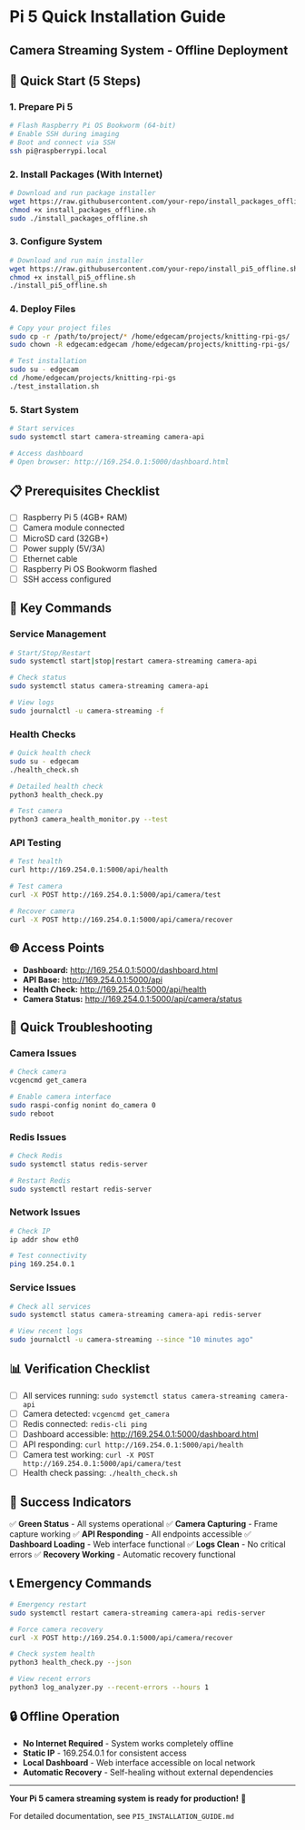 # Pi 5 Quick Installation Guide
## Camera Streaming System - Offline Deployment

## 🚀 **Quick Start (5 Steps)**

### **1. Prepare Pi 5**
```bash
# Flash Raspberry Pi OS Bookworm (64-bit)
# Enable SSH during imaging
# Boot and connect via SSH
ssh pi@raspberrypi.local
```

### **2. Install Packages (With Internet)**
```bash
# Download and run package installer
wget https://raw.githubusercontent.com/your-repo/install_packages_offline.sh
chmod +x install_packages_offline.sh
sudo ./install_packages_offline.sh
```

### **3. Configure System**
```bash
# Download and run main installer
wget https://raw.githubusercontent.com/your-repo/install_pi5_offline.sh
chmod +x install_pi5_offline.sh
./install_pi5_offline.sh
```

### **4. Deploy Files**
```bash
# Copy your project files
sudo cp -r /path/to/project/* /home/edgecam/projects/knitting-rpi-gs/
sudo chown -R edgecam:edgecam /home/edgecam/projects/knitting-rpi-gs/

# Test installation
sudo su - edgecam
cd /home/edgecam/projects/knitting-rpi-gs
./test_installation.sh
```

### **5. Start System**
```bash
# Start services
sudo systemctl start camera-streaming camera-api

# Access dashboard
# Open browser: http://169.254.0.1:5000/dashboard.html
```

## 📋 **Prerequisites Checklist**

- [ ] Raspberry Pi 5 (4GB+ RAM)
- [ ] Camera module connected
- [ ] MicroSD card (32GB+)
- [ ] Power supply (5V/3A)
- [ ] Ethernet cable
- [ ] Raspberry Pi OS Bookworm flashed
- [ ] SSH access configured

## 🔧 **Key Commands**

### **Service Management**
```bash
# Start/Stop/Restart
sudo systemctl start|stop|restart camera-streaming camera-api

# Check status
sudo systemctl status camera-streaming camera-api

# View logs
sudo journalctl -u camera-streaming -f
```

### **Health Checks**
```bash
# Quick health check
sudo su - edgecam
./health_check.sh

# Detailed health check
python3 health_check.py

# Test camera
python3 camera_health_monitor.py --test
```

### **API Testing**
```bash
# Test health
curl http://169.254.0.1:5000/api/health

# Test camera
curl -X POST http://169.254.0.1:5000/api/camera/test

# Recover camera
curl -X POST http://169.254.0.1:5000/api/camera/recover
```

## 🌐 **Access Points**

- **Dashboard:** http://169.254.0.1:5000/dashboard.html
- **API Base:** http://169.254.0.1:5000/api
- **Health Check:** http://169.254.0.1:5000/api/health
- **Camera Status:** http://169.254.0.1:5000/api/camera/status

## 🚨 **Quick Troubleshooting**

### **Camera Issues**
```bash
# Check camera
vcgencmd get_camera

# Enable camera interface
sudo raspi-config nonint do_camera 0
sudo reboot
```

### **Redis Issues**
```bash
# Check Redis
sudo systemctl status redis-server

# Restart Redis
sudo systemctl restart redis-server
```

### **Network Issues**
```bash
# Check IP
ip addr show eth0

# Test connectivity
ping 169.254.0.1
```

### **Service Issues**
```bash
# Check all services
sudo systemctl status camera-streaming camera-api redis-server

# View recent logs
sudo journalctl -u camera-streaming --since "10 minutes ago"
```

## 📊 **Verification Checklist**

- [ ] All services running: `sudo systemctl status camera-streaming camera-api`
- [ ] Camera detected: `vcgencmd get_camera`
- [ ] Redis connected: `redis-cli ping`
- [ ] Dashboard accessible: http://169.254.0.1:5000/dashboard.html
- [ ] API responding: `curl http://169.254.0.1:5000/api/health`
- [ ] Camera test working: `curl -X POST http://169.254.0.1:5000/api/camera/test`
- [ ] Health check passing: `./health_check.sh`

## 🎯 **Success Indicators**

✅ **Green Status** - All systems operational
✅ **Camera Capturing** - Frame capture working
✅ **API Responding** - All endpoints accessible
✅ **Dashboard Loading** - Web interface functional
✅ **Logs Clean** - No critical errors
✅ **Recovery Working** - Automatic recovery functional

## 📞 **Emergency Commands**

```bash
# Emergency restart
sudo systemctl restart camera-streaming camera-api redis-server

# Force camera recovery
curl -X POST http://169.254.0.1:5000/api/camera/recover

# Check system health
python3 health_check.py --json

# View recent errors
python3 log_analyzer.py --recent-errors --hours 1
```

## 🔒 **Offline Operation**

- **No Internet Required** - System works completely offline
- **Static IP** - 169.254.0.1 for consistent access
- **Local Dashboard** - Web interface accessible on local network
- **Automatic Recovery** - Self-healing without external dependencies

---

**Your Pi 5 camera streaming system is ready for production!** 🎉

For detailed documentation, see `PI5_INSTALLATION_GUIDE.md`